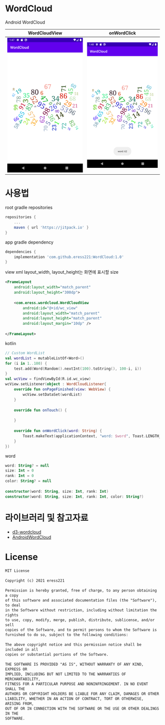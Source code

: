 # WordCloud
Android WordCloud

| WordCloudView                           | onWordClick                             |
| --------------------------------------- | --------------------------------------- |
| ![sample_image_01](sample_image_01.png) | ![sample_image_02](sample_image_02.png) |


#  사용법
root gradle repositories
```gradle
repositories {
    ...
    maven { url 'https://jitpack.io' }
}
```

app gradle dependency
```gradle
dependencies {
    implementation 'com.github.eress221:WordCloud:1.0'
}
```

view xml
layout_width, layout_height는 화면에 표시할 size
```xml
<FrameLayout
    android:layout_width="match_parent"
    android:layout_height="300dp">

    <com.eress.wordcloud.WordCloudView
        android:id="@+id/wc_view"
        android:layout_width="match_parent"
        android:layout_height="match_parent"
        android:layout_margin="10dp" />

</FrameLayout>
```

kotlin
```kotlin
// Custom WordList
val wordList = mutableListOf<Word>()
for (i in 1..100) {
    test.add(Word(Random().nextInt(100).toString(), 100-i, i))
}
val wcView = findViewById(R.id.wc_view)
wcView.setListener(object : WordCloudListener{
    override fun onPageFinished(view: WebView) {
        wcView.setDataSet(wordList)
    }

    override fun onTouch() {

    }

    override fun onWordClick(word: String) {
        Toast.makeText(applicationContext, "word: $word", Toast.LENGTH_SHORT).show()
    }
})
```

word
```kotlin
word: String? = null
size: Int = 0
rank: Int = 0
color: String? = null

constructor(word: String, size: Int, rank: Int)
constructor(word: String, size: Int, rank: Int, color: String?)
```


# 라이브러리 및 참고자료
- [d3-wordcloud](https://github.com/wvengen/d3-wordcloud)
- [AndroidWordCloud](https://github.com/alhazmy13/AndroidWordCloud)


# License
```
MIT License

Copyright (c) 2021 eress221

Permission is hereby granted, free of charge, to any person obtaining a copy
of this software and associated documentation files (the "Software"), to deal
in the Software without restriction, including without limitation the rights
to use, copy, modify, merge, publish, distribute, sublicense, and/or sell
copies of the Software, and to permit persons to whom the Software is
furnished to do so, subject to the following conditions:

The above copyright notice and this permission notice shall be included in all
copies or substantial portions of the Software.

THE SOFTWARE IS PROVIDED "AS IS", WITHOUT WARRANTY OF ANY KIND, EXPRESS OR
IMPLIED, INCLUDING BUT NOT LIMITED TO THE WARRANTIES OF MERCHANTABILITY,
FITNESS FOR A PARTICULAR PURPOSE AND NONINFRINGEMENT. IN NO EVENT SHALL THE
AUTHORS OR COPYRIGHT HOLDERS BE LIABLE FOR ANY CLAIM, DAMAGES OR OTHER
LIABILITY, WHETHER IN AN ACTION OF CONTRACT, TORT OR OTHERWISE, ARISING FROM,
OUT OF OR IN CONNECTION WITH THE SOFTWARE OR THE USE OR OTHER DEALINGS IN THE
SOFTWARE.
```
